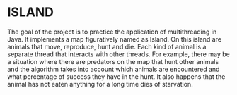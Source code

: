 # ISLAND

The goal of the project is to practice the application of multithreading in Java. It implements a map figuratively named as Island.
On this island are animals that move, reproduce, hunt and die.
Each kind of animal is a separate thread that interacts with other threads.
For example, there may be a situation where there are predators on the map that hunt other animals and the algorithm takes into account
which animals are encountered and what percentage of success they have in the hunt. It also happens that the animal has not eaten anything for a long time dies of starvation.